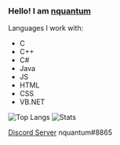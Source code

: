 ### Hello! I am <a href="https://0x91.cf">nquantum</a>

Languages I work with:
<ul>
    <li>C</li>
    <li>C++</li>
    <li>C#</li>  
    <li>Java</li>   
    <li>JS</li>
    <li>HTML</li>
    <li>CSS</li>
    <li>VB.NET</li>
</ul>

![Top Langs](https://github-readme-stats.vercel.app/api/top-langs/?username=intexception&langs_count=8)
![Stats](https://github-readme-stats.vercel.app/api?username=intexception&show_icons=true&theme=radical)

<a href="https://discord.gg/9Zq4BEBU4s">Discord Server</a>
nquantum#8865

